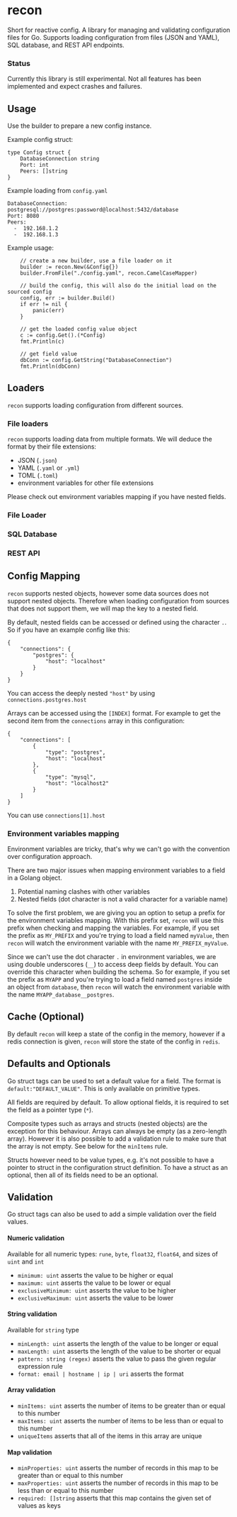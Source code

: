 # recon

Short for reactive config. A library for managing and validating configuration files for Go. Supports loading configuration from files (JSON and YAML), SQL database, and REST API endpoints.

### Status

Currently this library is still experimental. Not all features has been implemented and expect crashes and failures.

## Usage

Use the builder to prepare a new config instance. 

Example config struct:
```
type Config struct {
    DatabaseConnection string 
    Port: int
    Peers: []string
}
```

Example loading from `config.yaml` 
```
DatabaseConnection: postgresql://postgres:password@localhost:5432/database
Port: 8080
Peers: 
  -  192.168.1.2
  -  192.168.1.3
```

Example usage: 
```
    // create a new builder, use a file loader on it
    builder := recon.New(&Config{})
	builder.FromFile("./config.yaml", recon.CamelCaseMapper)

    // build the config, this will also do the initial load on the sourced config
	config, err := builder.Build()
	if err != nil {
		panic(err)
	}

	// get the loaded config value object
	c := config.Get().(*Config)
    fmt.Println(c)

    // get field value
    dbConn := config.GetString("DatabaseConnection")
    fmt.Println(dbConn)
```

## Loaders

`recon` supports loading configuration from different sources. 

### File loaders

`recon` supports loading data from multiple formats. We will deduce the format by their file extensions:
- JSON (`.json`)
- YAML (`.yaml` or `.yml`)
- TOML (`.toml`)
- environment variables for other file extensions

Please check out environment variables mapping if you have nested fields. 

### File Loader

### SQL Database

### REST API

## Config Mapping

`recon` supports nested objects, however some data sources does not support nested objects. Therefore when loading configuration from sources that does not support them, we will map the key to a nested field.

By default, nested fields can be accessed or defined using the character `.`. So if you have an example config like this: 

```
{
    "connections": {
        "postgres": {
            "host": "localhost"
        }
    }
}
```

You can access the deeply nested `"host"` by using `connections.postgres.host`

Arrays can be accessed using the `[INDEX]` format. For example to get the second item from the `connections` array in this configuration:
```
{
    "connections": [
        {
            "type": "postgres",
            "host": "localhost"
        },
        {
            "type": "mysql",
            "host": "localhost2"
        }
    ]
}
```
You can use `connections[1].host`

### Environment variables mapping

Environment variables are tricky, that's why we can't go with the convention over configuration approach. 

There are two major issues when mapping environment variables to a field in a Golang object. 
1. Potential naming clashes with other variables
2. Nested fields (dot character is not a valid character for a variable name)

To solve the first problem, we are giving you an option to setup a prefix for the environment variables mapping. With this prefix set, `recon` will use this prefix when checking and mapping the variables. For example, if you set the prefix as `MY_PREFIX` and you're trying to load a field named `myValue`, then `recon` will watch the environment variable with the name `MY_PREFIX_myValue`. 

Since we can't use the dot character `.` in environment variables, we are using double underscores (`__`) to access deep fields by default. You can override this character when building the schema. So for example, if you set the prefix as `MYAPP` and you're trying to load a field named `postgres` inside an object from `database`, then `recon` will watch the environment variable with the name `MYAPP_database__postgres`. 

## Cache (Optional)

By default `recon` will keep a state of the config in the memory, however if a redis connection is given, `recon` will store the state of the config in `redis`.

## Defaults and Optionals

Go struct tags can be used to set a default value for a field. The format is `default:"DEFAULT_VALUE"`. This is only available on primitive types.

All fields are required by default. To allow optional fields, it is required to set the field as a pointer type (`*`).

Composite types such as arrays and structs (nested objects) are the exception for this behaviour. Arrays can always be empty (as a zero-length array). However it is also possible to add a validation rule to make sure that the array is not empty. See below for the `minItems` rule. 

Structs however need to be value types, e.g. it's not possible to have a pointer to struct in the configuration struct definition. To have a struct as an optional, then all of its fields need to be an optional.

## Validation

Go struct tags can also be used to add a simple validation over the field values. 

#### Numeric validation

Available for all numeric types: `rune`, `byte`, `float32`, `float64`, and sizes of `uint` and `int`
- `minimum: uint` asserts the value to be higher or equal 
- `maximum: uint` asserts the value to be lower or equal
- `exclusiveMinimum: uint` asserts the value to be higher
- `exclusiveMaximum: uint` asserts the value to be lower

#### String validation

Available for `string` type
- `minLength: uint` asserts the length of the value to be longer or equal
- `maxLength: uint` asserts the length of the value to be shorter or equal
- `pattern: string (regex)` asserts the value to pass the given regular expression rule
- `format: email | hostname | ip | uri` asserts the format

#### Array validation
- `minItems: uint` asserts the number of items to be greater than or equal to this number
- `maxItems: uint` asserts the number of items to be less than or equal to this number
- `uniqueItems` asserts that all of the items in this array are unique

#### Map validation
- `minProperties: uint` asserts the number of records in this map to be greater than or equal to this number 
- `maxProperties: uint` asserts the number of records in this map to be less than or equal to this number 
- `required: []string` asserts that this map contains the given set of values as keys